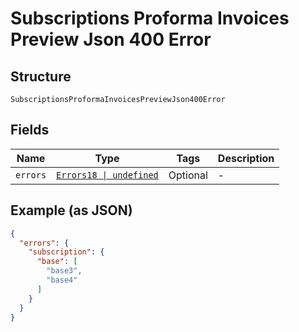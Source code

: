 
# Subscriptions Proforma Invoices Preview Json 400 Error

## Structure

`SubscriptionsProformaInvoicesPreviewJson400Error`

## Fields

| Name | Type | Tags | Description |
|  --- | --- | --- | --- |
| `errors` | [`Errors18 \| undefined`](../../doc/models/errors-18.md) | Optional | - |

## Example (as JSON)

```json
{
  "errors": {
    "subscription": {
      "base": [
        "base3",
        "base4"
      ]
    }
  }
}
```

